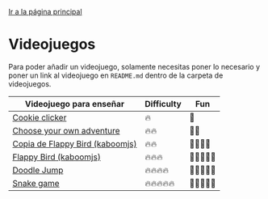 [Ir a la página principal](../../README.md)

# Videojuegos

Para poder añadir un videojuego, solamente necesitas poner lo necesario y poner un link al videojuego en `README.md` dentro de la carpeta de videojuegos.

| Videojuego para enseñar                           | Difficulty | Fun        |
| ------------------------------------------------- | ---------- | ---------- |
| [Cookie clicker][cookie]                          | 🔥         | 👾         |
| [Choose your own adventure][choose]               | 🔥🔥       | 👾👾       |
| [Copia de Flappy Bird (kaboomjs)][tutorialkaboom] | 🔥🔥       | 👾👾👾👾   |
| [Flappy Bird (kaboomjs)][flappybird]              | 🔥🔥🔥     | 👾👾👾👾👾 |
| [Doodle Jump][doodle]                             | 🔥🔥🔥🔥   | 👾👾👾👾👾 |
| [Snake game][snake_game]                          | 🔥🔥🔥🔥🔥 | 👾👾👾👾👾 |

<!-- Aqui pones los links a los README.md de los videojuegos -->

[snake_game]: ./SnakeGame/README.md
[choose]: ./ChooseYourOwnAdventure/README.md
[cookie]: ./Cookie/README.md
[doodle]: ./Doodle/README.md
[tutorialkaboom]: https://kaboomjs.com/doc/intro
[flappybird]: https://www.youtube.com/watch?v=hgReGsh5xVU
